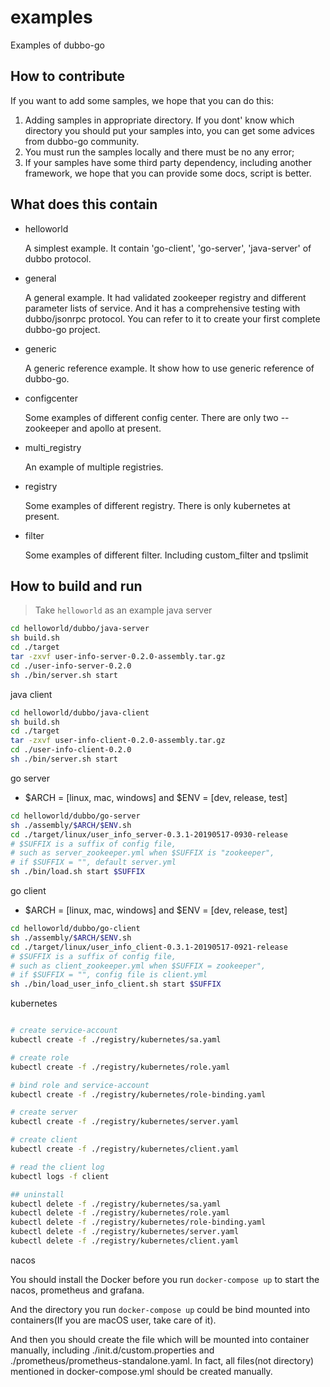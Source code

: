 # examples

Examples of dubbo-go

## How to contribute

If you want to add some samples, we hope that you can do this:
1. Adding samples in appropriate directory. If you dont' know which directory you should put your samples into, you can get some advices from dubbo-go community.
2. You must run the samples locally and there must be no any error;
3. If your samples have some third party dependency, including another framework, we hope that you can provide some docs, script is better.

## What does this contain

* helloworld

    A simplest example. It contain 'go-client', 'go-server', 'java-server' of dubbo protocol. 

* general

    A general example. It had validated zookeeper registry and different parameter lists of service. 
  And it has a comprehensive testing with dubbo/jsonrpc protocol. You can refer to it to create your first complete dubbo-go project.

* generic

    A generic reference example. It show how to use generic reference of dubbo-go.

* configcenter

    Some examples of different config center. There are only two -- zookeeper and apollo at present.


* multi_registry

    An example of multiple registries.

* registry

    Some examples of different registry. There is only kubernetes at present.

* filter

    Some examples of different filter. Including custom_filter and tpslimit

## How to build and run

> Take `helloworld` as an example
java server

```bash
cd helloworld/dubbo/java-server
sh build.sh
cd ./target
tar -zxvf user-info-server-0.2.0-assembly.tar.gz
cd ./user-info-server-0.2.0
sh ./bin/server.sh start
```

java client

```bash
cd helloworld/dubbo/java-client
sh build.sh
cd ./target
tar -zxvf user-info-client-0.2.0-assembly.tar.gz
cd ./user-info-client-0.2.0
sh ./bin/server.sh start
```

go server

* $ARCH = [linux, mac, windows] and $ENV = [dev, release, test]

```bash
cd helloworld/dubbo/go-server
sh ./assembly/$ARCH/$ENV.sh
cd ./target/linux/user_info_server-0.3.1-20190517-0930-release
# $SUFFIX is a suffix of config file,
# such as server_zookeeper.yml when $SUFFIX is "zookeeper", 
# if $SUFFIX = "", default server.yml
sh ./bin/load.sh start $SUFFIX
```

go client

* $ARCH = [linux, mac, windows] and $ENV = [dev, release, test]

```bash
cd helloworld/dubbo/go-client
sh ./assembly/$ARCH/$ENV.sh
cd ./target/linux/user_info_client-0.3.1-20190517-0921-release
# $SUFFIX is a suffix of config file,
# such as client_zookeeper.yml when $SUFFIX = zookeeper", 
# if $SUFFIX = "", config file is client.yml
sh ./bin/load_user_info_client.sh start $SUFFIX
```

kubernetes 

```bash 

# create service-account
kubectl create -f ./registry/kubernetes/sa.yaml

# create role 
kubectl create -f ./registry/kubernetes/role.yaml

# bind role and service-account
kubectl create -f ./registry/kubernetes/role-binding.yaml

# create server
kubectl create -f ./registry/kubernetes/server.yaml

# create client
kubectl create -f ./registry/kubernetes/client.yaml

# read the client log
kubectl logs -f client

## uninstall 
kubectl delete -f ./registry/kubernetes/sa.yaml
kubectl delete -f ./registry/kubernetes/role.yaml
kubectl delete -f ./registry/kubernetes/role-binding.yaml
kubectl delete -f ./registry/kubernetes/server.yaml
kubectl delete -f ./registry/kubernetes/client.yaml
```

nacos

You should install the Docker before you run `docker-compose up` to start the nacos, prometheus and grafana.

And the directory you run `docker-compose up` could be bind mounted into containers(If you are macOS user, take care of it).

And then you should create the file which will be mounted into container manually, including ./init.d/custom.properties
and ./prometheus/prometheus-standalone.yaml. In fact, all files(not directory) mentioned in docker-compose.yml should be created manually. 